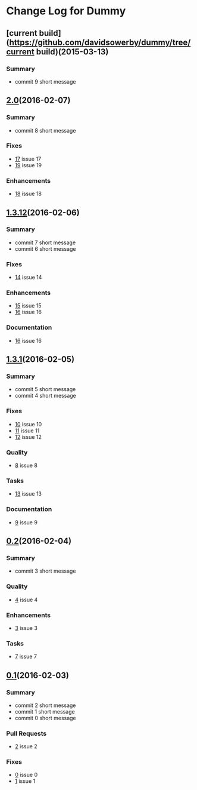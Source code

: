 
# Change Log for Dummy


## [current build](https://github.com/davidsowerby/dummy/tree/current build)(2015-03-13)

### Summary

- commit 9 short message


## [2.0](https://github.com/davidsowerby/dummy/tree/2.0)(2016-02-07)

### Summary

- commit 8 short message


### Fixes
- [17](https:/github.com/davidsowerby/dummy/issues/17) issue 17
- [19](https:/github.com/davidsowerby/dummy/issues/19) issue 19


### Enhancements
- [18](https:/github.com/davidsowerby/dummy/issues/18) issue 18


## [1.3.12](https://github.com/davidsowerby/dummy/tree/1.3.12)(2016-02-06)

### Summary

- commit 7 short message
- commit 6 short message


### Fixes
- [14](https:/github.com/davidsowerby/dummy/issues/14) issue 14


### Enhancements
- [15](https:/github.com/davidsowerby/dummy/issues/15) issue 15
- [16](https:/github.com/davidsowerby/dummy/issues/16) issue 16


### Documentation
- [16](https:/github.com/davidsowerby/dummy/issues/16) issue 16


## [1.3.1](https://github.com/davidsowerby/dummy/tree/1.3.1)(2016-02-05)

### Summary

- commit 5 short message
- commit 4 short message


### Fixes
- [10](https:/github.com/davidsowerby/dummy/issues/10) issue 10
- [11](https:/github.com/davidsowerby/dummy/issues/11) issue 11
- [12](https:/github.com/davidsowerby/dummy/issues/12) issue 12


### Quality
- [8](https:/github.com/davidsowerby/dummy/issues/8) issue 8


### Tasks
- [13](https:/github.com/davidsowerby/dummy/issues/13) issue 13


### Documentation
- [9](https:/github.com/davidsowerby/dummy/issues/9) issue 9


## [0.2](https://github.com/davidsowerby/dummy/tree/0.2)(2016-02-04)

### Summary

- commit 3 short message


### Quality
- [4](https:/github.com/davidsowerby/dummy/issues/4) issue 4


### Enhancements
- [3](https:/github.com/davidsowerby/dummy/issues/3) issue 3


### Tasks
- [7](https:/github.com/davidsowerby/dummy/issues/7) issue 7


## [0.1](https://github.com/davidsowerby/dummy/tree/0.1)(2016-02-03)

### Summary

- commit 2 short message
- commit 1 short message
- commit 0 short message


### Pull Requests
- [2](https:/github.com/davidsowerby/dummy/issues/2) issue 2


### Fixes
- [0](https:/github.com/davidsowerby/dummy/issues/0) issue 0
- [1](https:/github.com/davidsowerby/dummy/issues/1) issue 1

